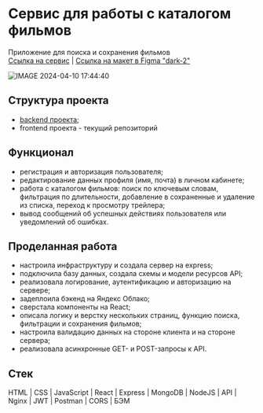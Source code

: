 # Cервис для работы с каталогом фильмов
Приложение для поиска и сохранения фильмов  
[Ссылка на сервис](https://movies-explorer.am.nomoredomainsmonster.ru) | [Ссылка на макет в Figma "dark-2"](https://www.figma.com/file/6FMWkB94wE7KTkcCgUXtnC/%D0%94%D0%B8%D0%BF%D0%BB%D0%BE%D0%BC%D0%BD%D1%8B%D0%B9-%D0%BF%D1%80%D0%BE%D0%B5%D0%BA%D1%82?type=design&node-id=1-7266&mode=design&t=oqQRdCBpaLEht7Qc-0)


![IMAGE 2024-04-10 17:44:40](https://github.com/AlesyaMax/movies-explorer-frontend/assets/133334555/d9721730-bfca-4986-848e-d27d50f4eb3a)


## Структура проекта
* [backend проекта](https://github.com/AlesyaMax/movies-explorer-api.git);
* frontend проекта - текущий репозиторий

## Функционал
* регистрация и авторизация пользователя;
* редактирование данных профиля (имя, почта) в личном кабинете;
* работа с каталогом фильмов: поиск по ключевым словам, фильтрация по длительности, добавление в сохраненные и удаление из списка, переход к просмотру трейлера;
* вывод сообщений об успешных действиях пользователя или уведомлений об ошибках.

## Проделанная работа
* настроила инфраструктуру и создала сервер на express;
* подключила базу данных, создала схемы и модели ресурсов API;
* реализовала логирование, аутентификацию и авторизацию на сервере;
* задеплоила бэкенд на Яндекс Облако;
* сверстала компоненты на React;
* описала логику и верстку нескольких страниц, функцию поиска, фильтрации и сохранения фильмов;
* настроила валидацию данных на стороне клиента и на стороне сервера;
* реализовала асинхронные GET- и POST-запросы к API.


## Стек 
HTML | CSS | JavaScript | React | Express | MongoDB | NodeJS | API | Nginx | JWT | Postman | CORS | БЭМ
